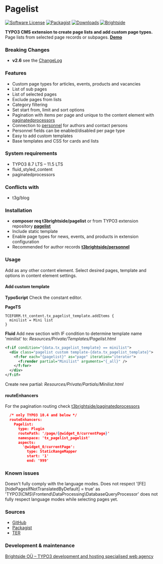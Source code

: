 # Pagelist
[![Software License](https://img.shields.io/badge/license-GPLv2-brightgreen.svg?style=flat)](LICENSE.txt)
[![Packagist](https://img.shields.io/packagist/v/t3brightside/pagelist.svg?style=flat)](https://packagist.org/packages/t3brightside/pagelist)
[![Downloads](https://poser.pugx.org/t3brightside/pagelist/downloads)](https://packagist.org/packages/t3brightside/pagelist)
[![Brightside](https://img.shields.io/badge/by-t3brightside.com-orange.svg?style=flat)](https://t3brightside.com)

**TYPO3 CMS extension to create page lists and add custom page types.**
Page lists from selected page records or subpages.
**[Demo](https://microtemplate.t3brightside.com/)**

### Breaking Changes
- **v2.6** see the [ChangeLog](ChangeLog)

### Features
- Custom page types for articles, events, products and vacancies
- List of sub pages
- List of selected pages
- Exclude pages from lists
- Category filtering
- Set start from, limit and sort options
- Pagination with items per page and unique to the content element with [paginatedprocessors](https://github.com/t3brightside/paginatedprocessors)
- Connection to [personnel](https://github.com/t3brightside/personnel) for authors and contact persons
- Personnel fields can be enabled/disabled per page type
- Easy to add custom templates
- Base templates and CSS for cards and lists

### System requirements
- TYPO3 8.7 LTS – 11.5 LTS
- fluid_styled_content
- paginatedprocessors

### Conflicts with
- t3g/blog

### Installation

 - **composer req t3brightside/pagelist** or from TYPO3 extension repository **[pagelist](https://extensions.typo3.org/extension/pagelist/)**
 - Include static template
 - Enable page types for news, events, and products in extension configuration
 - Recommended for author records **[t3brightside/personnel](https://extensions.typo3.org/extension/personnel/)**

### Usage
Add as any other content element. Select desired pages, template and options in content element settings.

#### Add custom template
**TypoScript**
Check the constant editor.

**PageTS**
```typoscript
TCEFORM.tt_content.tx_pagelist_template.addItems {
  minilist = Mini list
}
```
**Fluid**
Add new section with IF condition to determine template name 'minilist' to: _Resources/Private/Templates/Pagelist.html_
```xml
<f:if condition="{data.tx_pagelist_template} == minilist">
  <div class="pagelist custom template-{data.tx_pagelist_template}">
    <f:for each="{pagelist}" as="page" iteration="iterator">
      <f:render partial="Minilist" arguments="{_all}" />
    </f:for>
  </div>
</f:if>
```
Create new partial: _Resources/Private/Partials/Minilist.html_

#### routeEnhancers
For the pagination routing check [t3brightside/paginatedprocessors](https://github.com/t3brightside/paginatedprocessors#readme)

```json
  /* only TYPO3 10.4 and below */
  routeEnhancers:
    Pagelist:
      type: Plugin
      routePath: '/page/{@widget_0/currentPage}'
      namespace: 'tx_pagelist_pagelist'
      aspects:
        '@widget_0/currentPage':
          type: StaticRangeMapper
          start: '1'
          end: '999'
```

### Known issues
Doesn't fully comply with the language modes. Does not respect '[FE][hidePagesIfNotTranslatedByDefault] = true' as 'TYPO3\CMS\Frontend\DataProcessing\DatabaseQueryProcessor' does not fully respect language modes while selecting pages yet.

### Sources
-  [GitHub](https://github.com/t3brightside/pagelist)
-  [Packagist](https://packagist.org/packages/t3brightside/pagelist)
-  [TER](https://extensions.typo3.org/extension/pagelist/)

### Development & maintenance
[Brightside OÜ – TYPO3 development and hosting specialised web agency](https://t3brightside.com/)
